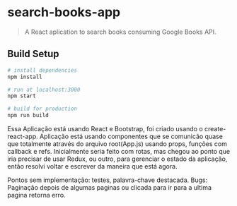 # search-books-app
> A React aplication to search books consuming Google Books API.

## Build Setup

``` bash
# install dependencies
npm install

# run at localhost:3000
npm start

# build for production 
npm run build

```

Essa Aplicação está usando React e Bootstrap, foi criado usando o create-react-app. Aplicação está usando componentes que se comunicão quase que totalmente através do arquivo root(App.js) usando props, funções com callback e refs.
Inicialmente seria feito com rotas, mas chegou ao ponto que iria precisar de usar Redux, ou outro, para gerenciar o estado da aplicação, então resolvi voltar e escrever da maneira que está agora.

Pontos sem implementação: testes, palavra-chave destacada.
Bugs: Paginação depois de algumas paginas ou clicada para ir para a ultima pagina retorna erro.
